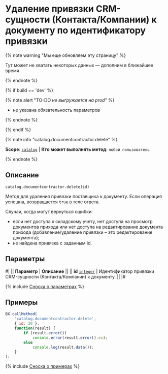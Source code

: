 # Удаление привязки CRM-сущности (Контакта/Компании) к документу по идентификатору привязки

{% note warning "Мы еще обновляем эту страницу" %}

Тут может не хватать некоторых данных — дополним в ближайшее время

{% endnote %}

{% if build == 'dev' %}

{% note alert "TO-DO _не выгружается на prod_" %}

- не указана обязательность параметров
  
{% endnote %}

{% endif %}

{% note info "catalog.documentcontractor.delete" %}

**Scope**: [`catalog`](../../scopes/permissions.md) | **Кто может выполнять метод**: `любой пользователь`

{% endnote %}

## Описание

```http
catalog.documentcontractor.delete(id)
```

Метод для удаления привязки поставщика к документу.
Если операция успешна, возвращается `true` в теле ответа.

Случаи, когда могут вернуться ошибки:

- если нет доступа к складскому учету, нет доступа на просмотр документов прихода или нет доступа на редактирование документа прихода (добавление/удаление привязки – это редактирование документа);
- не найдена привязка с заданным id.

## Параметры

#|
|| **Параметр** | **Описание** ||
|| **id**
[`integer`](../../data-types.md) | Идентификатор привязки CRM-сущности (Контакта/Компании) к документу. ||
|#

{% include [Сноска о параметрах](../../../_includes/required.md) %}

## Примеры

```js
BX.callMethod(
    'catalog.documentcontractor.delete',
    { id: 20 },
    function(result) {
        if (result.error())
            console.error(result.error().ex);
        else
            console.log(result.data());
    }
);
```

{% include [Сноска о примерах](../../../_includes/examples.md) %}

